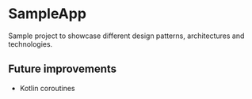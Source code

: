 # SampleApp
Sample project to showcase different design patterns, architectures and technologies.

## Future improvements
- Kotlin coroutines
